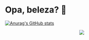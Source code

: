 # Opa, beleza? 👋

<!--
**luissimas/luissimas** is a ✨ _special_ ✨ repository because its `README.md` (this file) appears on your GitHub profile.

Here are some ideas to get you started:

- 🔭 I’m currently working on ...
- 🌱 I’m currently learning ...
- 👯 I’m looking to collaborate on ...
- 🤔 I’m looking for help with ...
- 💬 Ask me about ...
- 📫 How to reach me: ...
- 😄 Pronouns: ...
- ⚡ Fun fact: ...
-->

[![Anurag's GitHub stats](https://github-readme-stats.vercel.app/api?username=luissimas&theme=nord&show_icons=true&exclude_repo=vault)](https://github.com/anuraghazra/github-readme-stats)

<p align="center">
  <a href="https://github.com/anuraghazra/github-readme-stats">
    <img src="https://github-readme-stats.vercel.app/api/top-langs/?username=luissimas&show_icons=true&hide_title=true&theme=radical&layout=compact&hide_border=true&border_radius=30&langs_count=15"/>
  </a>
</p>
